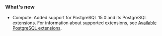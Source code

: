 ### What's new

- Compute: Added support for PostgreSQL 15.0 and its PostgreSQL extensions.
For information about supported extensions, see [Available PostgreSQL extensions](/docs/extensions/pg-extensions).
